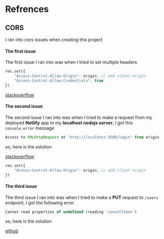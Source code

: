 # Refrences

## CORS 

I ran into cors issues when creating this project 

#### The first issue
The first issue I ran into was when I tried to set multiple headers

```javascript
res.set({
    "Access-Control-Allow-Origin": origin, // add client origin
    "Access-Control-Allow-Credentials": true
})
```
[stackoverflow](https://stackoverflow.com/questions/23751914/how-can-i-set-response-header-on-express-js-assets)


#### The second issue
The second issue I ran into was when I tried to make a request from my deployed **Netlify** app to my **localhost nodejs server**, I got this \
``console.error`` message
```javascript
Access to XMLHttpRequest at 'http://localhost:3500/login' from origin 'https://ifeanyi-mernapp-goals-users.netlify.app' has been blocked by CORS policy: Response to preflight request doesn't pass access control check: No 'Access-Control-Allow-Origin' header is present on the requested resource.
```

so, here is the solution

[stackoverflow](https://stackoverflow.com/questions/53180726/cors-on-server-header)

```javascript
res.set({
    "Access-Control-Allow-Origin": origin, // add client origin
})
```

#### The third issue
The third issue I ran into was when I tried to make a **PUT** request to ``/users`` endpoint, I got the following error
```javascript 
Cannot read properties of undefined (reading 'cancelToken')
```

so, here is the solution 

[github](https://github.com/svrcekmichal/redux-axios-middleware/issues/83)

